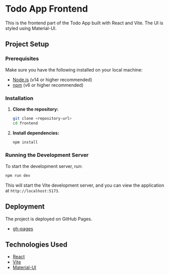 # Todo App Frontend

This is the frontend part of the Todo App built with React and Vite. The UI is styled using Material-UI.

## Project Setup

### Prerequisites

Make sure you have the following installed on your local machine:

- [Node.js](https://nodejs.org/) (v14 or higher recommended)
- [npm](https://www.npmjs.com/) (v6 or higher recommended)

### Installation

1. **Clone the repository:**

   ```bash
   git clone <repository-url>
   cd frontend
   ```

2. **Install dependencies:**

   ```bash
   npm install
   ```

### Running the Development Server

To start the development server, run:

```bash
npm run dev
```

This will start the Vite development server, and you can view the application at `http://localhost:5173`.

## Deployment

The project is deployed on GitHub Pages.

- [gh-pages](https://angel877898.github.io/todo-app-frontend/)

## Technologies Used

- [React](https://reactjs.org/)
- [Vite](https://vitejs.dev/)
- [Material-UI](https://mui.com/)


